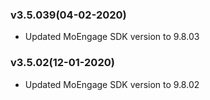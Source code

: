 ### v3.5.039(04-02-2020)
- Updated MoEngage SDK version to 9.8.03
### v3.5.02(12-01-2020)
- Updated MoEngage SDK version to 9.8.02